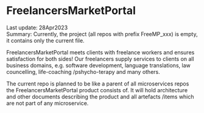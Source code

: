 # FreelancersMarketPortal

Last update: 28Apr2023  
Summary:     Currently, the project (all repos with prefix FreeMP_xxx) is empty, it contains only the current file.

FreelancersMarketPortal meets clients with freelance workers and ensures satisfaction for both sides! Our freelancers supply services to clients on all business domains, e.g. software development, language translations, law councelling, life-coaching /pshycho-terapy and many others.

The current repo is planned to be like a parent of all microservices repos the FreelancersMarketPortal product consists of. It will hold architecture and other documents describing the product and all artefacts /items which are not part of any microservice.
